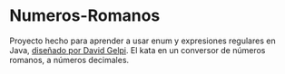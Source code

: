 # Numeros-Romanos
Proyecto hecho para aprender a usar enum y expresiones regulares en Java, [diseñado por David Gelpi](https://github.com/dfleta/cotxox).
El kata en un conversor de números romanos, a números decimales.

